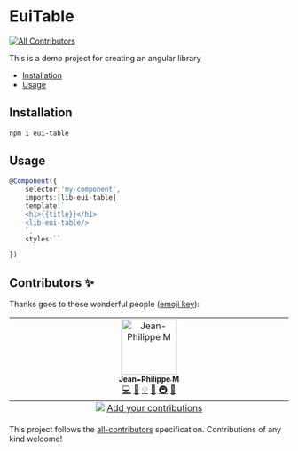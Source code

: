 # EuiTable
<!-- ALL-CONTRIBUTORS-BADGE:START - Do not remove or modify this section -->
[![All Contributors](https://img.shields.io/badge/all_contributors-1-orange.svg?style=flat-square)](#contributors-)
<!-- ALL-CONTRIBUTORS-BADGE:END -->

This is a demo project for creating an angular library

<!-- START doctoc generated TOC please keep comment here to allow auto update -->
<!-- DON'T EDIT THIS SECTION, INSTEAD RE-RUN doctoc TO UPDATE -->

- [Installation](#installation)
- [Usage](#usage)

<!-- END doctoc generated TOC please keep comment here to allow auto update -->

## Installation

```bash
npm i eui-table
```

## Usage

```typescript
@Component({
    selector:'my-component',
    imports:[lib-eui-table]
    template:`
    <h1>{{title}}</h1>
    <lib-eui-table/>
    `,
    styles:``

})
```

## Contributors ✨

Thanks goes to these wonderful people ([emoji key](https://allcontributors.org/docs/en/emoji-key)):

<!-- ALL-CONTRIBUTORS-LIST:START - Do not remove or modify this section -->
<!-- prettier-ignore-start -->
<!-- markdownlint-disable -->
<table>
  <tbody>
    <tr>
      <td align="center" valign="top" width="14.28%"><a href="https://github.com/maquejp"><img src="https://avatars.githubusercontent.com/u/7753492?v=4?s=100" width="100px;" alt="Jean-Philippe M"/><br /><sub><b>Jean-Philippe M</b></sub></a><br /><a href="https://github.com/Jean-Philippe M/eui-table/commits?author=maquejp" title="Code">💻</a> <a href="https://github.com/Jean-Philippe M/eui-table/commits?author=maquejp" title="Documentation">📖</a> <a href="#example-maquejp" title="Examples">💡</a> <a href="#ideas-maquejp" title="Ideas, Planning, & Feedback">🤔</a> <a href="#infra-maquejp" title="Infrastructure (Hosting, Build-Tools, etc)">🚇</a> <a href="#maintenance-maquejp" title="Maintenance">🚧</a></td>
    </tr>
  </tbody>
  <tfoot>
    <tr>
      <td align="center" size="13px" colspan="7">
        <img src="https://raw.githubusercontent.com/all-contributors/all-contributors-cli/1b8533af435da9854653492b1327a23a4dbd0a10/assets/logo-small.svg">
          <a href="https://all-contributors.js.org/docs/en/bot/usage">Add your contributions</a>
        </img>
      </td>
    </tr>
  </tfoot>
</table>

<!-- markdownlint-restore -->
<!-- prettier-ignore-end -->

<!-- ALL-CONTRIBUTORS-LIST:END -->

This project follows the [all-contributors](https://github.com/all-contributors/all-contributors) specification. Contributions of any kind welcome!